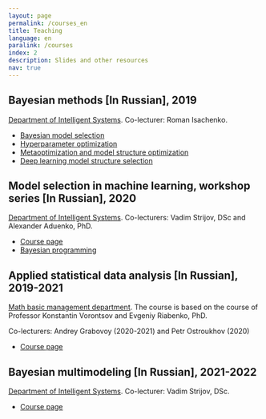 ```yaml
---
layout: page
permalink: /courses_en
title: Teaching
language: en
paralink: /courses
index: 2
description: Slides and other resources
nav: true
---
```


## Bayesian methods [In Russian], 2019
[Department of Intelligent Systems](https://intelligent-systems-phystech.github.io). Co-lecturer: Roman Isachenko.
* [Bayesian model selection](https://github.com/bahleg/tex_slides/blob/master/sen_20/slides1.pdf)
* [Hyperparameter optimization](https://github.com/bahleg/tex_slides/blob/master/sen_20/slides2_hyper.pdf)
* [Metaoptimization and model structure optimization](https://github.com/bahleg/tex_slides/blob/master/sen_20/slides3_meta.pdf)
* [Deep learning model structure selection](https://github.com/bahleg/tex_slides/blob/master/sen_20/slides4_struct.pdf)

## Model selection in machine learning, workshop series [In Russian], 2020
[Department of Intelligent Systems](https://intelligent-systems-phystech.github.io). Co-lecturers:  Vadim Strijov, DSc and Alexander Aduenko, PhD.
* [Course page](http://www.machinelearning.ru/wiki/index.php?title=%D0%92%D1%8B%D0%B1%D0%BE%D1%80_%D0%BC%D0%BE%D0%B4%D0%B5%D0%BB%D0%B5%D0%B9_%D0%B2_%D0%BC%D0%B0%D1%88%D0%B8%D0%BD%D0%BD%D0%BE%D0%BC_%D0%BE%D0%B1%D1%83%D1%87%D0%B5%D0%BD%D0%B8%D0%B8_%28%D1%82%D0%B5%D0%BE%D1%80%D0%B8%D1%8F_%D0%B8_%D0%BF%D1%80%D0%B0%D0%BA%D1%82%D0%B8%D0%BA%D0%B0%2C_%D0%9E.%D0%AE._%D0%91%D0%B0%D1%85%D1%82%D0%B5%D0%B5%D0%B2%2C_%D0%92.%D0%92._%D0%A1%D1%82%D1%80%D0%B8%D0%B6%D0%BE%D0%B2%29/%D0%93%D1%80%D1%83%D0%BF%D0%BF%D0%B0_574%2C_%D0%BE%D1%81%D0%B5%D0%BD%D1%8C_2020)
* [Bayesian programming](https://github.com/bahleg/tex_slides/blob/master/sen_20/slides_bpl.pdf)

## Applied statistical data analysis [In Russian], 2019-2021
[Math basic management department](https://mipt.ru/education/chairs/math_basic_management/). The course is based on the course of Professor Konstantin Vorontsov and Evgeniy Riabenko, PhD.

Co-lecturers: Andrey Grabovoy (2020-2021) and Petr Ostroukhov (2020)

* [Course page](https://github.com/Intelligent-Systems-Phystech/psad)

## Bayesian multimodeling [In Russian], 2021-2022
[Department of Intelligent Systems](https://intelligent-systems-phystech.github.io). Co-lecturer:  Vadim Strijov, DSc.

* [Course page](https://github.com/Intelligent-Systems-Phystech/BMM-21)

